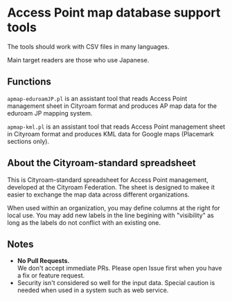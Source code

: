 # Access Point map database support tools 

The tools should work with CSV files in many languages.

Main target readers are those who use Japanese.

## Functions
`apmap-eduroamJP.pl` is an assistant tool that reads
Access Point management sheet in Cityroam format
and produces AP map data for the eduroam JP mapping system.

`apmap-kml.pl` is an assistant tool that reads
Access Point management sheet in Cityroam format
and produces KML data for Google maps (Placemark sections only).

## About the Cityroam-standard spreadsheet
This is Cityroam-standard spreadsheet for Access Point management,
developed at the Cityroam Federation.
The sheet is designed to makee it easier to exchange the map data
across different organizations.

When used within an organization, you may define columns at the right
for local use.
You may add new labels in the line begining with "visibility" 
as long as the labels do not conflict with an existing one.

## Notes
- **No Pull Requests.**  
We don't accept immediate PRs.
Please open Issue first when you have a fix or feature request.
- Security isn't considered so well for the input data.
Special caution is needed when used in a system such as web service.

